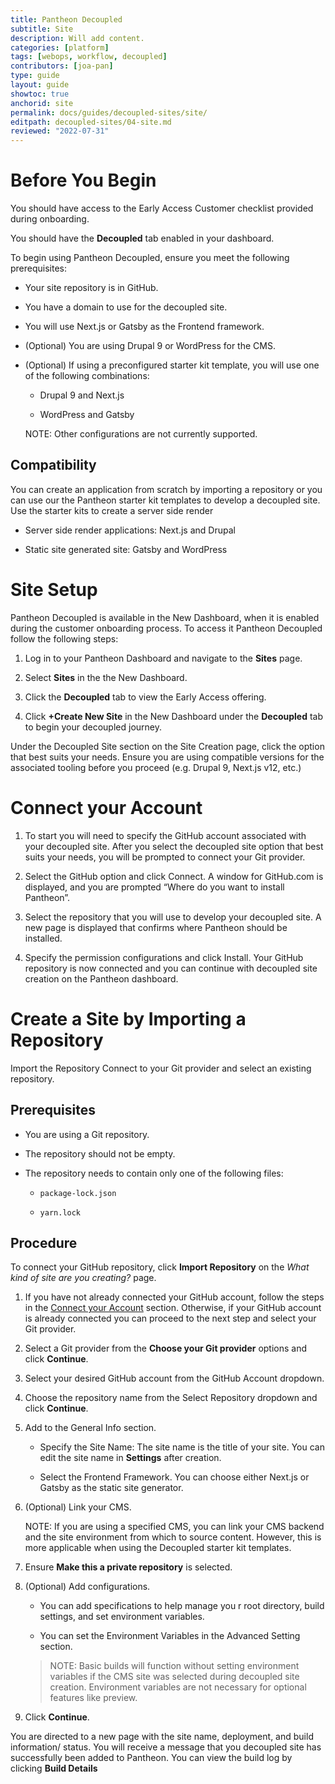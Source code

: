 ```yaml
---
title: Pantheon Decoupled
subtitle: Site
description: Will add content.
categories: [platform]
tags: [webops, workflow, decoupled]
contributors: [joa-pan]
type: guide
layout: guide
showtoc: true
anchorid: site
permalink: docs/guides/decoupled-sites/site/
editpath: decoupled-sites/04-site.md
reviewed: "2022-07-31"
---
```


# Before You Begin

You should have access to the Early Access Customer checklist provided during onboarding. 

You should have the **Decoupled** tab enabled in your dashboard. 

To begin using Pantheon Decoupled, ensure you meet the following prerequisites:

* Your site repository is in GitHub.

* You have a domain to use for the decoupled site.

* You will use Next.js or Gatsby as the Frontend framework.

* (Optional) You are using Drupal 9 or WordPress for the CMS.

* (Optional) If using a preconfigured starter kit template, you will use one of the following combinations:

    * Drupal 9 and Next.js

    * WordPress and Gatsby

    NOTE: Other configurations are not currently supported. 


## Compatibility

You can create an application from scratch by importing a repository or you can use our the Pantheon starter kit templates to develop a decoupled site. 
Use the starter kits to create a server side render

* Server side render applications: Next.js and Drupal

* Static site generated site: Gatsby and WordPress




# Site Setup

Pantheon Decoupled is available in the New Dashboard, when it is enabled during the customer onboarding process. To access it Pantheon Decoupled follow the following steps:

1. Log in to your Pantheon Dashboard and navigate to the **Sites** page.

1. Select **Sites** in the the New Dashboard. 

1. Click the **Decoupled** tab to view the Early Access offering. 

1. Click **+Create New Site** in the New Dashboard under the **Decoupled** tab to begin your decoupled journey. 

Under the Decoupled Site section on the Site Creation page, click the option that best suits your needs. Ensure you are using compatible versions for the associated tooling before you proceed (e.g. Drupal 9, Next.js v12, etc.) 
 

# Connect your Account

1. To start you will need to specify the GitHub account associated with your decoupled site. After you select the decoupled site option that best suits your needs, you will be prompted to connect your Git provider. 

1. Select the GitHub option and click Connect. A window for GitHub.com is displayed, and you are prompted “Where do you want to install Pantheon”. 

1. Select the repository that you will use to develop your decoupled site. A new page is displayed that confirms where Pantheon should be installed. 

1. Specify the permission configurations and click Install. Your GitHub repository is now connected and you can continue with decoupled site creation on the Pantheon dashboard. 



# Create a Site by Importing a Repository

Import the Repository
Connect to your Git provider and select an existing repository.


## Prerequisites

* You are using a Git repository.

* The repository should not be empty.

* The repository needs to contain only one of the following files:

    * `package-lock.json`

    * `yarn.lock`


## Procedure

To connect your GitHub repository, click **Import Repository** on the _What kind of site are you creating?_ page.

1. If you have not already connected your GitHub account, follow the steps in the [Connect your Account]() section. Otherwise, if your GitHub account is already connected you can proceed to the next step and select your Git provider.

1. Select a Git provider from the **Choose your Git provider** options and click **Continue**.

1. Select your desired GitHub account from the GitHub Account dropdown.

1. Choose the repository name from the Select Repository dropdown and click **Continue**.

1. Add to the General Info section.

    * Specify the Site Name: The site name is the title of your site. You can edit the site name in **Settings** after creation. 

    * Select the Frontend Framework. You can choose either Next.js or Gatsby as the static site generator.

1. (Optional) Link your CMS.

    NOTE: If you are using a specified CMS, you can link your CMS backend and the site environment from which to source content. However, this is more applicable when using the Decoupled starter kit templates.

1. Ensure **Make this a private repository** is selected.

1. (Optional) Add configurations.

    * You can add specifications to help manage you r root directory, build settings, and set environment variables. 

    * You can set the Environment Variables in the Advanced Setting section. 

    > NOTE: Basic builds will function without setting environment variables if the CMS site was selected during decoupled site creation. Environment variables are not necessary for optional features like preview.

1. Click **Continue**.

You are directed to a new page with the site name, deployment, and build information/ status. You will receive a message that you decoupled site has successfully been added to Pantheon. You can view the build log by clicking **Build Details**